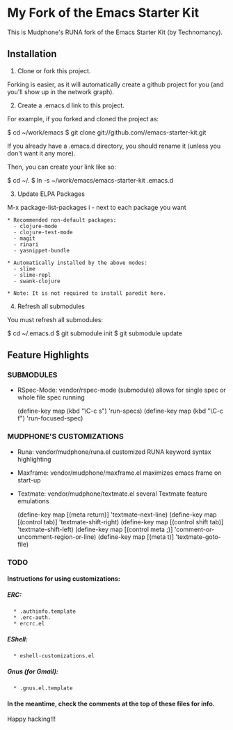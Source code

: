 # My Fork of the Emacs Starter Kit

This is Mudphone's RUNA fork of the Emacs Starter Kit (by Technomancy).

## Installation

1. Clone or fork this project.

Forking is easier, as it will automatically create a github project for you
(and you'll show up in the network graph).


2. Create a .emacs.d link to this project.

For example, if you forked and cloned the project as:

  $ cd ~/work/emacs
  $ git clone git://github.com/<your user name>/emacs-starter-kit.git

If you already have a .emacs.d directory, you should rename it
(unless you don't want it any more).

Then, you can create your link like so:

  $ cd ~/.
  $ ln -s ~/work/emacs/emacs-starter-kit .emacs.d


3. Update ELPA Packages

  M-x package-list-packages
  i - next to each package you want

    * Recommended non-default packages:
      - clojure-mode
      - clojure-test-mode
      - magit
      - rinari
      - yasnippet-bundle

    * Automatically installed by the above modes:
      - slime
      - slime-repl
      - swank-clojure

    * Note: It is not required to install paredit here.


4. Refresh all submodules

You must refresh all submodules:

  $ cd ~/.emacs.d
  $ git submodule init
  $ git submodule update


## Feature Highlights

### SUBMODULES

- RSpec-Mode: vendor/rspec-mode (submodule)
  allows for single spec or whole file spec running

    (define-key map (kbd "\C-c s") 'run-specs)
    (define-key map (kbd "\C-c f") 'run-focused-spec)

### MUDPHONE'S CUSTOMIZATIONS

- Runa: vendor/mudphone/runa.el
  customized RUNA keyword syntax highlighting

- Maxframe: vendor/mudphone/maxframe.el
  maximizes emacs frame on start-up

- Textmate: vendor/mudphone/textmate.el
  several Textmate feature emulations

    (define-key map [(meta return)] 'textmate-next-line)
    (define-key map [(control tab)] 'textmate-shift-right)
    (define-key map [(control shift tab)] 'textmate-shift-left)
    (define-key map [(control meta \;)] 'comment-or-uncomment-region-or-line)
    (define-key map [(meta t)] 'textmate-goto-file)

### TODO

#### Instructions for using customizations:
##### ERC:
      * .authinfo.template
      * .erc-auth.
      * ercrc.el

##### EShell:
      * eshell-customizations.el

##### Gnus (for Gmail):
      * .gnus.el.template

#### In the meantime, check the comments at the top of these files for info.


Happy hacking!!!


